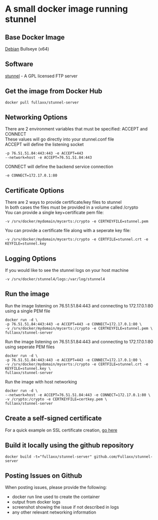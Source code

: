 # A small docker image running stunnel

## Base Docker Image
[Debian](https://hub.docker.com/_/debian) Bullseye (x64)

## Software
[stunnel](https://www.stunnel.org/) - A GPL licensed FTP server

## Get the image from Docker Hub
```
docker pull fullaxx/stunnel-server
```

## Networking Options
There are 2 environment variables that must be specified: ACCEPT and CONNECT \
These values will go directly into your stunnel.conf file \
ACCEPT will define the listening socket
```
-p 76.51.51.84:443:443 -e ACCEPT=443
--network=host -e ACCEPT=76.51.51.84:443
```
CONNECT will define the backend service connection
```
-e CONNECT=172.17.0.1:80
```

## Certificate Options
There are 2 ways to provide certificate/key files to stunnel \
In both cases the files must be provided in a volume called /crypto \
You can provide a single key+certificate pem file:
```
-v /srv/docker/mydomain/mycerts:/crypto -e CERTKEYFILE=stunnel.pem
```
You can provide a certificate file along with a seperate key file:
```
-v /srv/docker/mydomain/mycerts:/crypto -e CERTFILE=stunnel.crt -e KEYFILE=stunnel.key
```

## Logging Options
If you would like to see the stunnel logs on your host machine
```
-v /srv/docker/stunnel4/logs:/var/log/stunnel4
```

## Run the image
Run the image listening on 76.51.51.84:443 and connecting to 172.17.0.1:80 using a single PEM file
```
docker run -d \
-p 76.51.51.84:443:443 -e ACCEPT=443 -e CONNECT=172.17.0.1:80 \
-v /srv/docker/mydomain/mycerts:/crypto -e CERTKEYFILE=stunnel.pem \
fullaxx/stunnel-server
```
Run the image listening on 76.51.51.84:443 and connecting to 172.17.0.1:80 using seperate PEM files
```
docker run -d \
-p 76.51.51.84:443:443 -e ACCEPT=443 -e CONNECT=172.17.0.1:80 \
-v /srv/docker/mydomain/mycerts:/crypto -e CERTFILE=stunnel.crt -e KEYFILE=stunnel.key \
fullaxx/stunnel-server
```
Run the image with host networking
```
docker run -d \
--network=host -e ACCEPT=76.51.51.84:443 -e CONNECT=172.17.0.1:80 \
-v /crypto:/crypto -e CERTKEYFILE=certkey.pem \
fullaxx/stunnel-server
```

## Create a self-signed certificate
For a quick example on SSL certificate creation, [go here](https://github.com/Fullaxx/stunnel-server/blob/main/CERTIFICATE_CREATION.md)

## Build it locally using the github repository
```
docker build -t="fullaxx/stunnel-server" github.com/Fullaxx/stunnel-server
```

## Posting Issues on Github
When posting issues, please provide the following:
* docker run line used to create the container
* output from docker logs
* screenshot showing the issue if not described in logs
* any other relevant networking information
